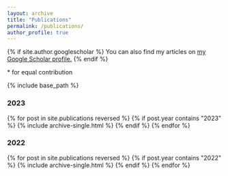 ```yaml
---
layout: archive
title: "Publications"
permalink: /publications/
author_profile: true
---
```


{% if site.author.googlescholar %}
  You can also find my articles on <u><a href="{{site.author.googlescholar}}">my Google Scholar profile</a>.</u>
{% endif %}

<red>$\ast$ for equal contribution</red>

{% include base_path %}

<h3>2023</h3>

{% for post in site.publications reversed %}
  {% if post.year contains "2023" %}
    {% include archive-single.html %}
  {% endif %}
{% endfor %}

<h3>2022</h3>

{% for post in site.publications reversed %}
  {% if post.year contains "2022" %}
    {% include archive-single.html %}
  {% endif %}
{% endfor %}
